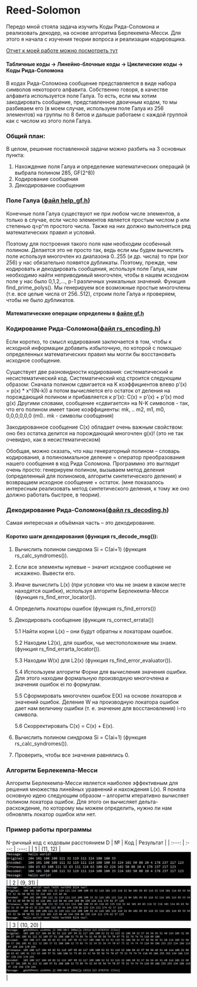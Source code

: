 # Reed-Solomon

Передо мной стояла задача изучить Коды Рида-Соломона и реализовать декодер, на основе алгоритма Берлекемпа-Месси. 
Для этого я начала с изучения теории вопроса и реализации кодировщика.

[Отчет к моей работе можно посмотреть тут](https://github.com/YuliaKUA/Reed-Solomon/blob/main/ReedSolomon.pdf)

#### Табличные коды -> Линейно-блочные коды -> Циклические коды -> Коды Рида-Соломона

В кодах Рида-Соломона сообщение представляется в виде набора символов некоторого алфавита. Собственно говоря, в качестве алфавита используется поле Галуа. 
То есть, если мы хотим закодировать сообщение, представленное двоичным кодом, то мы разбиваем его (в моем случае, используем поле Галуа из 256 элементов) на группы по 8 битов и дальше работаем с каждой группой как с числом из этого поля Галуа. 

### Общий план:

В целом, решение поставленной задачи можно разбить на 3 основных пункта:
1. Нахождение поля Галуа и определение математических операций (я выбрала полином 285, GF(2^8))
2. Кодирование сообщения
3. Декодирование сообщения

### Поле Галуа ([файл help_gf.h](https://github.com/YuliaKUA/Reed-Solomon/blob/main/ReedSolomon/help_gf.h))
Конечные поля Галуа существуют не при любом числе элементов, а только в случае, если число элементов является простым числом р или степенью q=p^m простого числа. Также на них должно выполняться ряд математических правил и условий.

Поэтому для построения такого поля нам необходим особенный полином. Делается это не просто так, ведь если мы будем вычислять поле используя многочлен из диапазона 0..255 (и др. числа) то при (xor 256) у нас обязательно появятся дубликаты.
Поэтому, прежде, чем кодировать и декодировать сообщения, используя поле Галуа, нам необходимо найти неприводимый многочлен, чтобы в нашем исходном поле у нас было 0,1,2,..., p-1 различных уникальных значений.
Функция find_prime_polys(). Мы генерируем все возможные простые многочлены (т.е. все целые числа от 256..512), строим поле Галуа и проверяем, чтобы не было дубликатов.

#### Математические операции определены в [файле gf.h](https://github.com/YuliaKUA/Reed-Solomon/blob/main/ReedSolomon/gf.h)

### Кодирование Рида-Соломона([файл rs_encoding.h](https://github.com/YuliaKUA/Reed-Solomon/blob/main/ReedSolomon/rs_encoding.h))
Если коротко, то смысл кодирования заключается в том, чтобы к исходной информации добавить избыточную, по которой с помощью определенных математических правил мы могли бы восстановить исходное сообщение.

Существует две разновидности кодирования: систематический и несистематический код. 
Систематический код строится следующим образом: Сначала полином сдвигается на K коэффициентов влево               p’(x) = p(x) * x^((N-k)) 
а потом вычисляется его остаток от деления на порождающий полином и прибавляется к p’(x):                         C(x) = p’(x) + p’(x) mod g(x) 
Другими словами, сообщение «сдвигается» на N-K символов - так, что его полином имеет такие коэффициенты: mk, .. m2, m1, m0, 0,0,0,0,0,0 (m0.. mk - символы сообщения) 

Закодированное сообщение C(x) обладает очень важным свойством: оно без остатка делится на порождающий многочлен g(x)! (это не так очевидно, как в несистематическом)

Обобщая, можно сказать, что наш генераторный полином – словарь кодирования, а полиномиальное деление = оператор преобразования нашего сообщения в код Рида Соломона.
Программно это выглядит очень просто: генерируем полином, вызываем метод деления (определенный для полиномов, алгоритм синтетического деления) и возвращаем исходное сообщение + остаток. (мне показалось интересным реализовать метод синтетического деления, к тому же оно должно работать быстрее, в теории).

### Декодирование Рида-Соломона([файл rs_decoding.h](https://github.com/YuliaKUA/Reed-Solomon/blob/main/ReedSolomon/rs_decoding.h))
Самая интересная и объёмная часть – это декодирование.

#### Коротко шаги декодирования (функция rs_decode_msg()):
1. Вычислить полином синдрома Si = С(ai+1) (функция rs_calc_syndromes()).
2. Если все элементы нулевые – значит исходное сообщение не искажено. Вывести его. 
3. Иначе вычислить L(x) (при условии что мы не знаем в каком месте находятся ошибки), используя алгоритм Берлекемпа-Месси (функция rs_find_error_locator()).
4. Определить локаторы ошибок (функция rs_find_errors())
5. Декодировать сообщение (функция rs_correct_errata())

    5.1 Найти корни L(x) – они будут обратны к локаторам ошибок.
    
    5.2 Находим L2(x), для ошибок, чье местоположение мы знаем. (функция rs_find_errarta_locator()).
    
    5.3 Находим W(x) для L2(x) (функция rs_find_error_evaluator()).
    
    5.4 Используем алгоритм Форни для вычисления значения ошибки. Для этого находим формальную производную многочлена и значения ошибок еi по формулам.   
    
    5.5 Сформировать многочлен ошибок E(X) на основе локаторов и значений ошибок. Деление W на производную локатора ошибок дает нам величину ошибки (т. е. значение для 	восстановления) i-го символа.
    
    5.6 Скорректировать C(x) = C(x) + E(x).

6. Вычислить полином синдрома Si = С(ai+1) (функция rs_calc_syndromes()).
7. Проверить, чтобы все значения равнялись 0.
  
### Алгоритм Берлекемпа-Месси
Алгоритм Берлекемпа-Месси является наиболее эффективным для решения множества линейных уравнений и нахождения L(x). Я поняла основную идею следующим образом – алгоритм итеративно вычисляет полином локатора ошибок. Для этого он вычисляет дельта-расхождение, по которому мы можем определить, нужно ли нам обновлять локатор ошибок или нет. 

### Пример работы программы
N-ричный код с кодовым расстоянием D
| № | Код | Результат |
| :---: | :---: | :---: |
| 1 | (11, 12) | ![alt text](https://github.com/YuliaKUA/Reed-Solomon/blob/main/res/Image2.jpg) |
| 2 | (9, 31) | ![alt text](https://github.com/YuliaKUA/Reed-Solomon/blob/main/res/Image1.jpg) |
| 3 | (10, 20) | ![alt text](https://github.com/YuliaKUA/Reed-Solomon/blob/main/res/Image3.jpg) |
